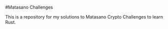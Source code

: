#Matasano Challenges

This is a repository for my solutions to Matasano Crypto Challenges to learn Rust.